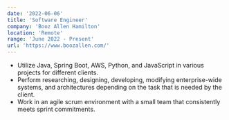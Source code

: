 ```yaml
---
date: '2022-06-06'
title: 'Software Engineer'
company: 'Booz Allen Hamilton'
location: 'Remote'
range: 'June 2022 - Present'
url: 'https://www.boozallen.com/'
---
```


- Utilize Java, Spring Boot, AWS, Python, and JavaScript in various projects for different clients.
- Perform researching, designing, developing, modifying enterprise-wide systems, and architectures depending on the task that is needed by the client.
- Work in an agile scrum environment with a small team that consistently meets sprint commitments.
